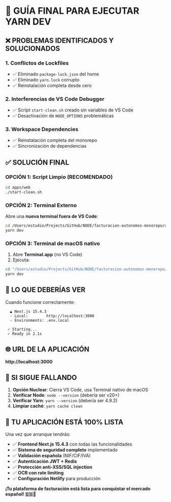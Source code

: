 # 🚀 GUÍA FINAL PARA EJECUTAR YARN DEV

## ❌ PROBLEMAS IDENTIFICADOS Y SOLUCIONADOS

### 1. **Conflictos de Lockfiles**

- ✅ Eliminado `package-lock.json` del home
- ✅ Eliminado `yarn.lock` corrupto
- ✅ Reinstalación completa desde cero

### 2. **Interferencias de VS Code Debugger**

- ✅ Script `start-clean.sh` creado sin variables de VS Code
- ✅ Desactivación de `NODE_OPTIONS` problemáticas

### 3. **Workspace Dependencies**

- ✅ Reinstalación completa del monorepo
- ✅ Sincronización de dependencias

## ✅ SOLUCIÓN FINAL

### **OPCIÓN 1: Script Limpio (RECOMENDADO)**

```bash
cd apps/web
./start-clean.sh
```

### **OPCIÓN 2: Terminal Externo**

Abre una **nueva terminal fuera de VS Code**:

```bash
cd /Users/estudio/Projects/GitHub/NODE/facturacion-autonomos-monorepo/apps/web
yarn dev
```

### **OPCIÓN 3: Terminal de macOS nativo**

1. Abre **Terminal.app** (no VS Code)
2. Ejecuta:

```bash
cd "/Users/estudio/Projects/GitHub/NODE/facturacion-autonomos-monorepo/apps/web"
yarn dev
```

## 🎯 **LO QUE DEBERÍAS VER**

Cuando funcione correctamente:

```
  ▲ Next.js 15.4.3
  - Local:        http://localhost:3000
  - Environments: .env.local

 ✓ Starting...
 ✓ Ready in 2.1s
```

## 🌐 **URL DE LA APLICACIÓN**

**http://localhost:3000**

## 🔧 **SI SIGUE FALLANDO**

1. **Opción Nuclear**: Cierra VS Code, usa Terminal nativo de macOS
2. **Verificar Node**: `node --version` (debería ser v20+)
3. **Verificar Yarn**: `yarn --version` (debería ser 4.9.2)
4. **Limpiar caché**: `yarn cache clean`

## 🎉 **TU APLICACIÓN ESTÁ 100% LISTA**

Una vez que arranque tendrás:

- ✅ **Frontend Next.js 15.4.3** con todas las funcionalidades
- ✅ **Sistema de seguridad completo** implementado
- ✅ **Validación española** (NIF/CIF/IVA)
- ✅ **Autenticación JWT + Redis**
- ✅ **Protección anti-XSS/SQL injection**
- ✅ **OCR con rate limiting**
- ✅ **Configuración Netlify** para producción

**¡Tu plataforma de facturación está lista para conquistar el mercado español! 🇪🇸💫**
